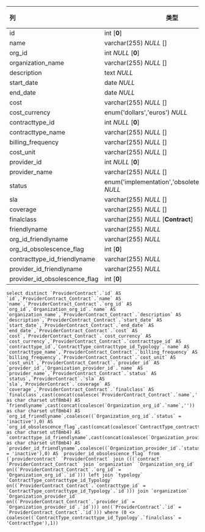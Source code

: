 | 列                            | 类型                                                  | 注释 |
| :---------------------------- | ----------------------------------------------------- | ---- |
| id                            | int [**0**]                                           |      |
| name                          | varchar(255) *NULL* []                                |      |
| org_id                        | int *NULL* [**0**]                                    |      |
| organization_name             | varchar(255) *NULL* []                                |      |
| description                   | text *NULL*                                           |      |
| start_date                    | date *NULL*                                           |      |
| end_date                      | date *NULL*                                           |      |
| cost                          | varchar(255) *NULL* []                                |      |
| cost_currency                 | enum('dollars','euros') *NULL*                        |      |
| contracttype_id               | int *NULL* [**0**]                                    |      |
| contracttype_name             | varchar(255) *NULL* []                                |      |
| billing_frequency             | varchar(255) *NULL* []                                |      |
| cost_unit                     | varchar(255) *NULL* []                                |      |
| provider_id                   | int *NULL* [**0**]                                    |      |
| provider_name                 | varchar(255) *NULL* []                                |      |
| status                        | enum('implementation','obsolete','production') *NULL* |      |
| sla                           | varchar(255) *NULL* []                                |      |
| coverage                      | varchar(255) *NULL* []                                |      |
| finalclass                    | varchar(255) *NULL* [**Contract**]                    |      |
| friendlyname                  | varchar(255) *NULL*                                   |      |
| org_id_friendlyname           | varchar(255) *NULL*                                   |      |
| org_id_obsolescence_flag      | int [**0**]                                           |      |
| contracttype_id_friendlyname  | varchar(255) *NULL*                                   |      |
| provider_id_friendlyname      | varchar(255) *NULL*                                   |      |
| provider_id_obsolescence_flag | int [**0**]                                           |      |

```
select distinct `ProviderContract`.`id` AS `id`,`ProviderContract_Contract`.`name` AS `name`,`ProviderContract_Contract`.`org_id` AS `org_id`,`Organization_org_id`.`name` AS `organization_name`,`ProviderContract_Contract`.`description` AS `description`,`ProviderContract_Contract`.`start_date` AS `start_date`,`ProviderContract_Contract`.`end_date` AS `end_date`,`ProviderContract_Contract`.`cost` AS `cost`,`ProviderContract_Contract`.`cost_currency` AS `cost_currency`,`ProviderContract_Contract`.`contracttype_id` AS `contracttype_id`,`ContractType_contracttype_id_Typology`.`name` AS `contracttype_name`,`ProviderContract_Contract`.`billing_frequency` AS `billing_frequency`,`ProviderContract_Contract`.`cost_unit` AS `cost_unit`,`ProviderContract_Contract`.`provider_id` AS `provider_id`,`Organization_provider_id`.`name` AS `provider_name`,`ProviderContract_Contract`.`status` AS `status`,`ProviderContract`.`sla` AS `sla`,`ProviderContract`.`coverage` AS `coverage`,`ProviderContract_Contract`.`finalclass` AS `finalclass`,cast(concat(coalesce(`ProviderContract_Contract`.`name`,'')) as char charset utf8mb4) AS `friendlyname`,cast(concat(coalesce(`Organization_org_id`.`name`,'')) as char charset utf8mb4) AS `org_id_friendlyname`,coalesce((`Organization_org_id`.`status` = 'inactive'),0) AS `org_id_obsolescence_flag`,cast(concat(coalesce(`ContractType_contracttype_id_Typology`.`name`,'')) as char charset utf8mb4) AS `contracttype_id_friendlyname`,cast(concat(coalesce(`Organization_provider_id`.`name`,'')) as char charset utf8mb4) AS `provider_id_friendlyname`,coalesce((`Organization_provider_id`.`status` = 'inactive'),0) AS `provider_id_obsolescence_flag` from (`providercontract` `ProviderContract` join (((`contract` `ProviderContract_Contract` join `organization` `Organization_org_id` on((`ProviderContract_Contract`.`org_id` = `Organization_org_id`.`id`))) left join `typology` `ContractType_contracttype_id_Typology` on((`ProviderContract_Contract`.`contracttype_id` = `ContractType_contracttype_id_Typology`.`id`))) join `organization` `Organization_provider_id` on((`ProviderContract_Contract`.`provider_id` = `Organization_provider_id`.`id`))) on((`ProviderContract`.`id` = `ProviderContract_Contract`.`id`))) where (0 <> coalesce((`ContractType_contracttype_id_Typology`.`finalclass` = 'ContractType'),1))
```

